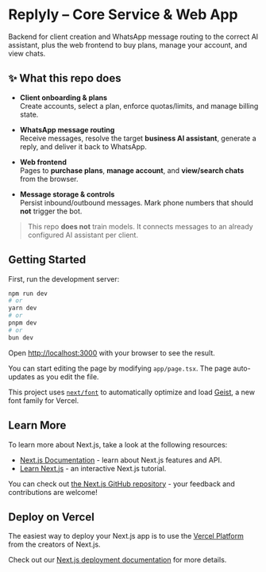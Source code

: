 # Replyly – Core Service & Web App

Backend for client creation and WhatsApp message routing to the correct AI assistant, plus the web frontend to buy plans, manage your account, and view chats.

## ✨ What this repo does

- **Client onboarding & plans**  
  Create accounts, select a plan, enforce quotas/limits, and manage billing state.

- **WhatsApp message routing**  
  Receive messages, resolve the target **business AI assistant**, generate a reply, and deliver it back to WhatsApp.

- **Web frontend**  
  Pages to **purchase plans**, **manage account**, and **view/search chats** from the browser.

- **Message storage & controls**  
  Persist inbound/outbound messages. Mark phone numbers that should **not** trigger the bot.

> This repo **does not** train models. It connects messages to an already configured AI assistant per client.

## Getting Started

First, run the development server:

```bash
npm run dev
# or
yarn dev
# or
pnpm dev
# or
bun dev
```

Open [http://localhost:3000](http://localhost:3000) with your browser to see the result.

You can start editing the page by modifying `app/page.tsx`. The page auto-updates as you edit the file.

This project uses [`next/font`](https://nextjs.org/docs/app/building-your-application/optimizing/fonts) to automatically optimize and load [Geist](https://vercel.com/font), a new font family for Vercel.

## Learn More

To learn more about Next.js, take a look at the following resources:

- [Next.js Documentation](https://nextjs.org/docs) - learn about Next.js features and API.
- [Learn Next.js](https://nextjs.org/learn) - an interactive Next.js tutorial.

You can check out [the Next.js GitHub repository](https://github.com/vercel/next.js) - your feedback and contributions are welcome!

## Deploy on Vercel

The easiest way to deploy your Next.js app is to use the [Vercel Platform](https://vercel.com/new?utm_medium=default-template&filter=next.js&utm_source=create-next-app&utm_campaign=create-next-app-readme) from the creators of Next.js.

Check out our [Next.js deployment documentation](https://nextjs.org/docs/app/building-your-application/deploying) for more details.
